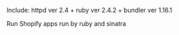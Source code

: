 Include: httpd ver 2.4 + ruby ver 2.4.2 + bundler ver 1.16.1

Run Shopify apps run by ruby and sinatra
